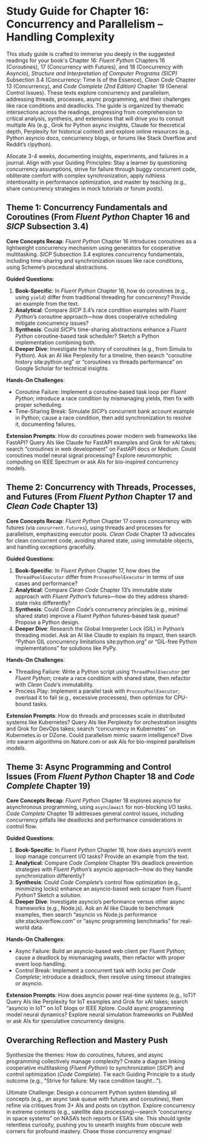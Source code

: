 # Study Guide for Chapter 16: Concurrency and Parallelism – Handling Complexity

This study guide is crafted to immerse you deeply in the suggested readings for your book's Chapter 16: *Fluent Python* Chapters 16 (Coroutines), 17 (Concurrency with Futures), and 18 (Concurrency with Asyncio), *Structure and Interpretation of Computer Programs (SICP)* Subsection 3.4 (Concurrency: Time Is of the Essence), *Clean Code* Chapter 13 (Concurrency), and *Code Complete (2nd Edition)* Chapter 19 (General Control Issues). These texts explore concurrency and parallelism, addressing threads, processes, async programming, and their challenges like race conditions and deadlocks. The guide is organized by thematic intersections across the readings, progressing from comprehension to critical analysis, synthesis, and extensions that will drive you to consult multiple AIs (e.g., Grok for Python async insights, Claude for theoretical depth, Perplexity for historical context) and explore online resources (e.g., Python asyncio docs, concurrency blogs, or forums like Stack Overflow and Reddit’s r/python). 

Allocate 3-4 weeks, documenting insights, experiments, and failures in a journal. Align with your Guiding Principles: Stay a learner by questioning concurrency assumptions, strive for failure through buggy concurrent code, obliterate comfort with complex synchronization, apply ruthless intentionality in performance optimization, and master by teaching (e.g., share concurrency strategies in mock tutorials or forum posts).

## Theme 1: Concurrency Fundamentals and Coroutines (From *Fluent Python* Chapter 16 and *SICP* Subsection 3.4)

**Core Concepts Recap**: *Fluent Python* Chapter 16 introduces coroutines as a lightweight concurrency mechanism using generators for cooperative multitasking. *SICP* Subsection 3.4 explores concurrency fundamentals, including time-sharing and synchronization issues like race conditions, using Scheme’s procedural abstractions.

**Guided Questions**:
1. **Book-Specific**: In *Fluent Python* Chapter 16, how do coroutines (e.g., using `yield`) differ from traditional threading for concurrency? Provide an example from the text.
2. **Analytical**: Compare *SICP* 3.4’s race condition examples with *Fluent Python*’s coroutine approach—how does cooperative scheduling mitigate concurrency issues?
3. **Synthesis**: Could *SICP*’s time-sharing abstractions enhance a *Fluent Python* coroutine-based task scheduler? Sketch a Python implementation combining both.
4. **Deeper Dive**: Investigate the history of coroutines (e.g., from Simula to Python). Ask an AI like Perplexity for a timeline, then search “coroutine history site:python.org” or “coroutines vs threads performance” on Google Scholar for technical insights.

**Hands-On Challenges**:
- Coroutine Failure: Implement a coroutine-based task loop per *Fluent Python*; introduce a race condition by mismanaging yields, then fix with proper scheduling.
- Time-Sharing Break: Simulate *SICP*’s concurrent bank account example in Python; cause a race condition, then add synchronization to resolve it, documenting failures.

**Extension Prompts**: How do coroutines power modern web frameworks like FastAPI? Query AIs like Claude for FastAPI examples and Grok for xAI takes; search “coroutines in web development” on FastAPI docs or Medium. Could coroutines model neural signal processing? Explore neuromorphic computing on IEEE Spectrum or ask AIs for bio-inspired concurrency models.

## Theme 2: Concurrency with Threads, Processes, and Futures (From *Fluent Python* Chapter 17 and *Clean Code* Chapter 13)

**Core Concepts Recap**: *Fluent Python* Chapter 17 covers concurrency with futures (via `concurrent.futures`), using threads and processes for parallelism, emphasizing executor pools. *Clean Code* Chapter 13 advocates for clean concurrent code, avoiding shared state, using immutable objects, and handling exceptions gracefully.

**Guided Questions**:
1. **Book-Specific**: In *Fluent Python* Chapter 17, how does the `ThreadPoolExecutor` differ from `ProcessPoolExecutor` in terms of use cases and performance?
2. **Analytical**: Compare *Clean Code* Chapter 13’s immutable state approach with *Fluent Python*’s futures—how do they address shared-state risks differently?
3. **Synthesis**: Could *Clean Code*’s concurrency principles (e.g., minimal shared state) improve a *Fluent Python* futures-based task queue? Propose a Python design.
4. **Deeper Dive**: Research the Global Interpreter Lock (GIL) in Python’s threading model. Ask an AI like Claude to explain its impact, then search “Python GIL concurrency limitations site:python.org” or “GIL-free Python implementations” for solutions like PyPy.

**Hands-On Challenges**:
- Threading Failure: Write a Python script using `ThreadPoolExecutor` per *Fluent Python*; create a race condition with shared state, then refactor with *Clean Code*’s immutability.
- Process Play: Implement a parallel task with `ProcessPoolExecutor`; overload it to fail (e.g., excessive processes), then optimize for CPU-bound tasks.

**Extension Prompts**: How do threads and processes scale in distributed systems like Kubernetes? Query AIs like Perplexity for orchestration insights and Grok for DevOps takes; search “concurrency in Kubernetes” on Kubernetes.io or DZone. Could parallelism mimic swarm intelligence? Dive into swarm algorithms on Nature.com or ask AIs for bio-inspired parallelism models.

## Theme 3: Async Programming and Control Issues (From *Fluent Python* Chapter 18 and *Code Complete* Chapter 19)

**Core Concepts Recap**: *Fluent Python* Chapter 18 explores asyncio for asynchronous programming, using `async`/`await` for non-blocking I/O tasks. *Code Complete* Chapter 19 addresses general control issues, including concurrency pitfalls like deadlocks and performance considerations in control flow.

**Guided Questions**:
1. **Book-Specific**: In *Fluent Python* Chapter 18, how does asyncio’s event loop manage concurrent I/O tasks? Provide an example from the text.
2. **Analytical**: Compare *Code Complete* Chapter 19’s deadlock prevention strategies with *Fluent Python*’s asyncio approach—how do they handle synchronization differently?
3. **Synthesis**: Could *Code Complete*’s control flow optimization (e.g., minimizing locks) enhance an asyncio-based web scraper from *Fluent Python*? Sketch a solution.
4. **Deeper Dive**: Investigate asyncio’s performance versus other async frameworks (e.g., Node.js). Ask an AI like Claude to benchmark examples, then search “asyncio vs Node.js performance site:stackoverflow.com” or “async programming benchmarks” for real-world data.

**Hands-On Challenges**:
- Async Failure: Build an asyncio-based web client per *Fluent Python*; cause a deadlock by mismanaging awaits, then refactor with proper event loop handling.
- Control Break: Implement a concurrent task with locks per *Code Complete*; introduce a deadlock, then resolve using timeout strategies or asyncio.

**Extension Prompts**: How does asyncio power real-time systems (e.g., IoT)? Query AIs like Perplexity for IoT examples and Grok for xAI takes; search “asyncio in IoT” on IoT blogs or IEEE Xplore. Could async programming model neural dynamics? Explore neural simulation frameworks on PubMed or ask AIs for speculative concurrency designs.

## Overarching Reflection and Mastery Push

Synthesize the themes: How do coroutines, futures, and async programming collectively manage complexity? Create a diagram linking cooperative multitasking (*Fluent Python*) to synchronization (*SICP*) and control optimization (*Code Complete*). Tie each Guiding Principle to a study outcome (e.g., “Strive for failure: My race condition taught…”).

Ultimate Challenge: Design a concurrent Python system blending all concepts (e.g., an async task queue with futures and coroutines), then refine via critiques from 3+ AIs and posts on r/python. Explore concurrency in extreme contexts (e.g., satellite data processing)—search “concurrency in space systems” on NASA’s tech reports or ESA’s site. This should ignite relentless curiosity, pushing you to unearth insights from obscure web corners for profound mastery. Chase those concurrency enigmas!